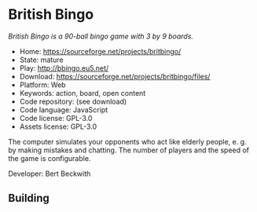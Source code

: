 # British Bingo

_British Bingo is a 90-ball bingo game with 3 by 9 boards._

- Home: https://sourceforge.net/projects/britbingo/
- State: mature
- Play: http://bbingo.eu5.net/
- Download: https://sourceforge.net/projects/britbingo/files/
- Platform: Web
- Keywords: action, board, open content
- Code repository: (see download)
- Code language: JavaScript
- Code license: GPL-3.0
- Assets license: GPL-3.0

The computer simulates your opponents who act like elderly people, e. g. by making mistakes and chatting. The number of players and the speed of the game is configurable.

Developer: Bert Beckwith

## Building

